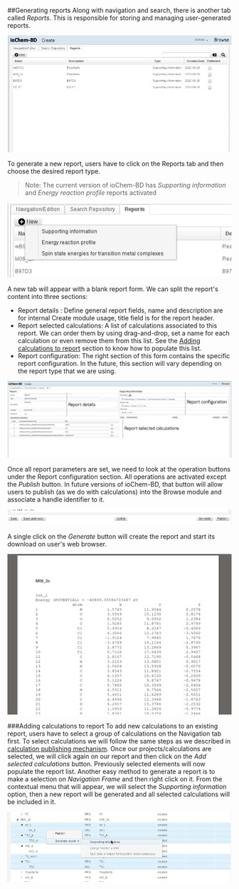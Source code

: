 ##Generating reports
Along with navigation and search, there is another tab called *Reports*. This is responsible for storing and managing user-generated reports.

![Report manager tab](/images/CreateReportsMain.png) 

To generate a new report, users have to click on the Reports tab and then choose the desired report type.

>Note: The current version of ioChem-BD has *Supporting information* and *Energy reaction profile* reports activated

![New report button](/images/CreateReportsNew.png) 

A new tab will appear with a blank report form.
We can split the report's content into three sections:
  * Report details : Define general report fields, name and description are for internal Create module usage, title field is for the report header.
  * Report selected calculations: A list of calculations associated to this report. We can order them by using drag-and-drop, set a name for each calculation or even remove them from this list. See the [Adding calculations to report](#adding-calculations-to-report) section to know how to populate this list.
  * Report configuration: The right section of this form contains the specific report configuration. In the future, this section will vary depending on the report type that we are using.
   
![Report form section](/images/CreateReportsSupportingInformation.png)

Once all report parameters are set, we need to look at the operation buttons under the Report configuration section. All operations are activated except the *Publish* button. In future versions of ioChem-BD, that button will allow users to publish (as we do with calculations) into the Browse module and associate a handle identifier to it. 

![New report options](/images/CreateReportsNewButton.png) 

A single click on the *Generate* button will create the report and start its download on user's web browser. 

![Report PDF output example](/images/CreateReportsNewResult.png)

###Adding calculations to report
To add new calculations to an existing report, users have to select a group of calculations on the Navigation tab first.
To select calculations we will follow the same steps as we described in [calculation publishing mechanism](/usage/publishing-calculations.md#publication-steps).
Once our projects/calculations are selected, we will click again on our report and then click on the *Add selected calculations* button. Previously selected elements will now populate the report list.
Another easy method to generate a report is to make a selection on *Navigation Frame* and then right click on it. From the contextual menu that will appear, we will select the *Supporting information* option, then a new report will be generated and all selected calculations will be included in it.
 
![Creating reports based on calculation selection](/images/CreateReportsNew2.png "wikilink")